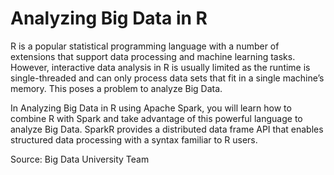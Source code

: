 # Analyzing Big Data in R
R is a popular statistical programming language with a number of extensions that support data processing and machine learning tasks. However, interactive data analysis in R is usually limited as the runtime is single-threaded and can only process data sets that fit in a single machine’s memory. This poses a problem to analyze Big Data.

In Analyzing Big Data in R using Apache Spark, you will learn how to combine R with Spark and take advantage of this powerful language to analyze Big Data. SparkR provides a distributed data frame API that enables structured data processing with a syntax familiar to R users.

Source: Big Data University Team
